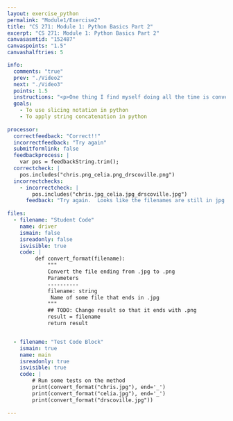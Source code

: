```yaml
---
layout: exercise_python
permalink: "Module1/Exercise2"
title: "CS 271: Module 1: Python Basics Part 2"
excerpt: "CS 271: Module 1: Python Basics Part 2"
canvasasmtid: "152487"
canvaspoints: "1.5"
canvashalftries: 5

info:
  comments: "true"
  prev: "./Video2"
  next: "./Video3"
  points: 1.5
  instructions: "<p>One thing I find myself doing all the time is converting formats of multimedia data with python scripts.  Part of this is just getting the file paths correct.  Let's say I wanted to convert an image file with a .jpg format to a .png format.  Write the code comes up with the correct .png target filename using string slices and string concatenation.  <b>Hint:</b> You can use a negative index as the end of a slice.</p>"
  goals:
    - To use slicing notation in python
    - To apply string concatenation in python
    
processor:  
  correctfeedback: "Correct!!" 
  incorrectfeedback: "Try again"
  submitformlink: false
  feedbackprocess: | 
    var pos = feedbackString.trim();
  correctcheck: |
    pos.includes("chris.png_celia.png_drscoville.png")
  incorrectchecks:
    - incorrectcheck: |
        pos.includes("chris.jpg_celia.jpg_drscoville.jpg")
      feedback: "Try again.  Looks like the filenames are still in jpg format." 
 
files:
  - filename: "Student Code"
    name: driver
    ismain: false
    isreadonly: false
    isvisible: true
    code: | 
         def convert_format(filename):
             """
             Convert the file ending from .jpg to .png
             Parameters
             ----------
             filename: string
              Name of some file that ends in .jpg
             """
             ## TODO: Change result so that it ends with .png
             result = filename
             return result


  - filename: "Test Code Block"
    ismain: true
    name: main
    isreadonly: true
    isvisible: true
    code: |
        # Run some tests on the method
        print(convert_format("chris.jpg"), end='_')
        print(convert_format("celia.jpg"), end='_')
        print(convert_format("drscoville.jpg"))
        
---
```

